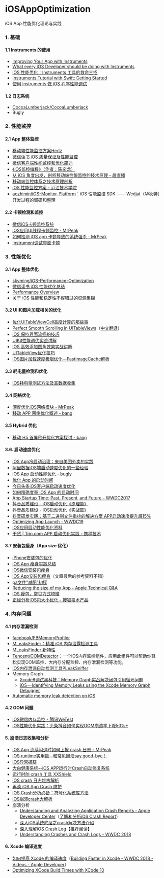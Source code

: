 # iOSAppOptimization
iOS App 性能优化理论与实践



### 1. 基础
#### 1.1 Instruments 的使用
- [Improving Your App with Instruments](https://developer.apple.com/videos/play/wwdc2014/418/)
- [What every iOS Developer should be doing with Instruments](https://medium.com/@kazmiekr/what-every-ios-developer-should-be-doing-with-instruments-d1661eeaf64f)
- [iOS 性能优化：Instruments 工具的救命三招](https://blog.leancloud.cn/2835/)
- [Instruments Tutorial with Swift: Getting Started](https://www.raywenderlich.com/166125/instruments-tutorial-swift-getting-started)
- [使用 Instruments 做 iOS 程序性能调试](http://www.samirchen.com/use-instruments/)

#### 1.2 日志系统
- [CocoaLumberjack/CocoaLumberjack](https://github.com/CocoaLumberjack/CocoaLumberjack)
- Bugly

### 2. 性能监控
#### 2.1 App 整体监控
- [移动端性能监控方案Hertz](http://mp.weixin.qq.com/s?__biz=MjM5NjQ5MTI5OA==&mid=2651745918&idx=2&sn=911bd1a1d863b5be4b501b5099f00d55&chksm=bd12b7338a653e25c736d9706910bd336a3a86823f264fd4df08b3eb5fdd2530a98ab3cc1ba7&mpshare=1&scene=23&srcid=0427otTfU3sihcE91joRnEGv#rd)
- [微信读书 iOS 质量保证及性能监控](http://wereadteam.github.io/2016/12/12/Monitor/)
- [微信客户端性能监控和优化简述](http://www.infoq.com/cn/news/2017/07/wechat-client-performance-tuning)
- [ 《iOS监控编程》（作者：陈奕龙）](https://xiaozhuanlan.com/godeye)
- [从 iOS 角度出发，剖析移动端性能监控的技术原理 - 趣直播](https://link.jianshu.com/?t=http%3A%2F%2Fm.quzhiboapp.com%2F%3F%23%21%2Fintro%2F392)
- [移动端监控体系之技术原理剖析](https://www.jianshu.com/p/8123fc17fe0e)
- [ iOS 性能监控方案 - 沪江技术学院](https://github.com/aozhimin/iOS-Monitor-Platform)
- [aozhimin/iOS-Monitor-Platform](https://github.com/aozhimin/iOS-Monitor-Platform)：iOS 性能监控 SDK —— Wedjat（华狄特）开发过程的调研和整理

#### 2.2 卡顿检测和监控
- [微信iOS卡顿监控系统](http://mp.weixin.qq.com/s?__biz=MzAwNDY1ODY2OQ==&mid=207890859&idx=1&sn=e98dd604cdb854e7a5808d2072c29162&mpshare=1&scene=23&srcid=0705h7FPQcWYxo0OMO63B5Aj#rd)
- [iOS应用UI线程卡顿监控 - MrPeak](https://mp.weixin.qq.com/s?__biz=MzI5MjEzNzA1MA==&mid=2650264136&idx=1&sn=052c1db8131d4bed8458b98e1ec0d5b0&chksm=f406837dc3710a6b49e76ce3639f671373b553e8a91b544e82bb8747e9adc7985fea1093a394#rd)
- [如何检测 iOS app 卡顿导致的系统强杀 - MrPeak](https://mp.weixin.qq.com/s/FskmoclDyo9ho1bTU28XpA)
- [Instrument调试界面卡顿](http://www.jianshu.com/p/9dbbc91c8059)

### 3. 性能优化
#### 3.1 App 整体优化
- [skyming/iOS-Performance-Optimization](https://github.com/skyming/iOS-Performance-Optimization)
- [微信读书 iOS 性能优化总结](http://wereadteam.github.io/2016/05/03/WeRead-Performance/)
- [Performance Overview](https://developer.apple.com/library/content/documentation/Performance/Conceptual/PerformanceOverview/Introduction/Introduction.html#//apple_ref/doc/uid/TP40001410)
- [关于 iOS 性能和稳定性不容错过的资源集锦](https://xiaozhuanlan.com/topic/1907362845)

#### 3.2  UI 和图片加载相关的优化
- [优化UITableViewCell高度计算的那些事](http://blog.sunnyxx.com/2015/05/17/cell-height-calculation/)
- [Perfect Smooth Scrolling in UITableViews](https://medium.com/ios-os-x-development/perfect-smooth-scrolling-in-uitableviews-fd609d5275a5)（[中文翻译](https://southpeak.github.io/2015/12/20/perfect-smooth-scrolling-in-uitableviews/)）
- [iOS 保持界面流畅的技巧](http://blog.ibireme.com/2015/11/12/smooth_user_interfaces_for_ios/)
- [UIKit性能调优实战讲解](https://github.com/bestswifter/blog/blob/master/articles/uikit-optimization.md)
- [iOS 高效添加圆角效果实战讲解](https://bestswifter.com/efficient-rounded-corner/)
- [UITableView优化技巧](http://www.cocoachina.com/ios/20150602/11968.html)
- [iOS图片加载速度极限优化—FastImageCache解析](https://blog.cnbang.net/tech/2578/)

#### 3.3 耗电量检测和优化
- [iOS耗电量测试方法及其数据收集](https://mp.weixin.qq.com/s?__biz=MjM5ODY4ODIxOA==&mid=2653201881&idx=1&sn=d4c9e65ea8af5ec1d8835bc32351b10f&chksm=bd16e16c8a61687afd973568e003e2aa6c20e3a9ecd9b93b11dc67586c13ebaa3b308eed3095&mpshare=1&scene=1&srcid=0802WyHYGUMINTB5fIYeBM8w#rd)

#### 3.4 网络优化
- [深度优化iOS网络模块 - MrPeak](https://zhuanlan.zhihu.com/p/22943142)
- [移动 APP 网络优化概述 - bang](https://blog.cnbang.net/tech/3531/)

#### 3.5 Hybrid 优化
- [移动 H5 首屏秒开优化方案探讨 - bang](https://blog.cnbang.net/tech/3477/)


#### 3.6. 启动速度优化
- [iOS App冷启动治理：来自美团外卖的实践](https://juejin.im/post/5c0a17d6e51d4570cf60d102)
- [阿里数据iOS端启动速度优化的一些经验](http://www.cocoachina.com/ios/20180202/22120.html)
- [iOS App 启动性能优化 - bugly](http://www.10tiao.com/html/330/201708/2653579242/1.html)
- [优化 App 的启动时间](http://yulingtianxia.com/blog/2016/10/30/Optimizing-App-Startup-Time/)
- [今日头条iOS客户端启动速度优化](https://mp.weixin.qq.com/s/oiX4W2TgOn1otvzVVqdPWg)
- [如何精确度量 iOS App 的启动时间](https://www.jianshu.com/p/c14987eee107)
- [App Startup Time: Past, Present, and Future - WWDC2017](https://developer.apple.com/videos/play/wwdc2017/413)
- [抖音品质建设 - iOS启动优化《原理篇》](https://mp.weixin.qq.com/s/3-Sbqe9gxdV6eI1f435BDg)
- [抖音品质建设 - iOS启动优化《实战篇》](https://mp.weixin.qq.com/s/ekXfFu4-rmZpHwzFuKiLXw)
- [抖音研发实践：基于二进制文件重排的解决方案 APP启动速度提升超15%](https://mp.weixin.qq.com/s/Drmmx5JtjG3UtTFksL6Q8Q)
- [Optimizing App Launch - WWDC19](https://developer.apple.com/videos/play/wwdc2019/423/)
- [iOS应用启动性能优化资料](https://everettjf.github.io/2018/08/06/ios-launch-performance-collection/)
- [干货 | Trip.com APP 启动优化实践 - 携程技术](https://mp.weixin.qq.com/s/smWjs2X8HWvcvKW_DSXYJA)

#### 3.7 安装包瘦身（App size 优化）
- [iPhone安装包的优化](https://techblog.toutiao.com/2016/12/27/iphone/)
- [iOS App 瘦身实践总结](https://juejin.im/post/5800ef71a0bb9f0058736caa)
- [iOS微信安装包瘦身](https://mp.weixin.qq.com/s?__biz=MzAwNDY1ODY2OQ==&mid=207986417&idx=1&sn=77ea7d8e4f8ab7b59111e78c86ccfe66&3rd=MzA3MDU4NTYzMw==&scene=6#rd)
- [iOS App安装包瘦身](http://willwei.me/2017/04/19/iOS%20App%E5%AE%89%E8%A3%85%E5%8C%85%E7%98%A6%E8%BA%AB/)（文章最后的参考资料不错）
- [pa文件“减肥”初探](https://www.jianshu.com/p/a72d03e92c80)
- [Reducing the size of my App - Apple Technical Q&A](https://developer.apple.com/library/archive/qa/qa1795/_index.html)
- [iOS 瘦包，常见方式梳理](https://xiaozhuanlan.com/topic/7801394625)
- [正经分析iOS包大小优化 - 搜狐技术产品](https://mp.weixin.qq.com/s/TI1PHPAuCQwfvZk47L89lg)


### 4. 内存问题
#### 4.1 内存泄漏检测
- [facebook/FBMemoryProfiler](https://github.com/facebook/FBMemoryProfiler)
- [MLeaksFinder：精准 iOS 内存泄露检测工具](http://wereadteam.github.io/2016/02/22/MLeaksFinder/)
- [MLeaksFinder 新特性](http://wereadteam.github.io/2016/07/20/MLeaksFinder2/)
- [Tencent/OOMDetector](https://github.com/Tencent/OOMDetector?hmsr=toutiao.io&utm_medium=toutiao.io&utm_source=toutiao.io)：一个iOS内存监控组件，应用此组件可以帮助你轻松实现OOM监控、大内存分配监控、内存泄漏检测等功能。
- [iOS内存泄漏自动检测工具PLeakSniffer](https://mp.weixin.qq.com/s/qo8nu71iw_a1bhMCFIoA4Q)
- Memory Graph
  - [Xcode8调试黑科技：Memory Graph实战解决闭包引用循环问题](https://www.jianshu.com/p/f792f9aa2e45)
  - [iOS — Identifying Memory Leaks using the Xcode Memory Graph Debugger](https://medium.com/zendesk-engineering/ios-identifying-memory-leaks-using-the-xcode-memory-graph-debugger-e84f097b9d15)
- [Automatic memory leak detection on iOS](https://code.facebook.com/posts/583946315094347/automatic-memory-leak-detection-on-ios/)


#### 4.2 OOM 问题
- [iOS微信内存监控 -  腾讯WeTest](https://mp.weixin.qq.com/s/r0Q7um7P1p2gIb0aHldyNw)
- [iOS性能优化实践：头条抖音如何实现OOM崩溃率下降50%+](https://mp.weixin.qq.com/s/4-4M9E8NziAgshlwB7Sc6g)

#### 5. 崩溃日志收集和分析
- [iOS App 连续闪退时如何上报 crash 日志 - MrPeak](https://mp.weixin.qq.com/s/ADj-BT7itSfHVIvyAoseRA)
- [iOS runtime实用篇--和常见崩溃say good-bye！](https://www.jianshu.com/p/5d625f86bd02)
- [iOS异常捕获](http://www.iosxxx.com/blog/2015-08-29-iosyi-chang-bu-huo.html)
- [大白健康系统--iOS APP运行时Crash自动修复系统](https://neyoufan.github.io/2017/01/13/ios/BayMax_HTSafetyGuard/)
- [运行时防 crash 工具 XXShield](https://github.com/ValiantCat/XXShield)
- [iOS crash 日志堆栈解析](https://juejin.im/post/5adf15f2518825671775f3e1)
- [再谈 iOS App Crash 防护](https://xiaozhuanlan.com/topic/6280793154)
- [iOS Crash分析必备：符号化系统库方法](https://zuikyo.github.io/2016/12/18/iOS%20Crash%E6%97%A5%E5%BF%97%E5%88%86%E6%9E%90%E5%BF%85%E5%A4%87%EF%BC%9A%E7%AC%A6%E5%8F%B7%E5%8C%96%E7%B3%BB%E7%BB%9F%E5%BA%93%E6%96%B9%E6%B3%95/)
- [iOS崩溃crash大解析](https://www.jianshu.com/p/1b804426d212)
- 崩溃分析
  - [Understanding and Analyzing Application Crash Reports - Apple Developer Center](https://developer.apple.com/library/archive/technotes/tn2151/_index.html)（[了解和分析iOS Crash Report](https://juejin.im/post/5c5edb37e51d457f926d2290)）
  - [深入iOS系统底层之crash解决方法介绍](https://www.jianshu.com/p/cf0945f9c1f8)
  - [深入理解iOS Crash Log](https://blog.csdn.net/Hello_Hwc/article/details/80946318)【推荐阅读】
  - [Understanding Crashes and Crash Logs - WWDC 2018](https://developer.apple.com/videos/play/wwdc2018/414/)


#### 6. Xcode 编译速度

- [如何提高 Xcode 的编译速度](https://juejin.im/post/5b21449fe51d4506d33d1187)（[Building Faster in Xcode - WWDC 2018 - Videos - Apple Developer](https://developer.apple.com/videos/play/wwdc2018/408)）
- [Optimizing XCode Build Times with XCode 10](https://tech.iheart.com/optimizing-xcode-build-times-with-xcode-10-527bfc0ce27f)
